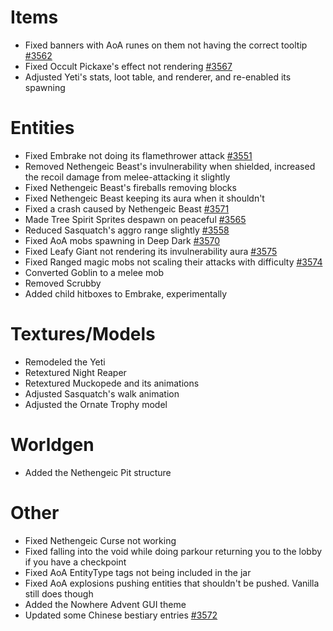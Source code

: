 # Items
* Fixed banners with AoA runes on them not having the correct tooltip [#3562](https://github.com/Tslat/Advent-Of-Ascension/issues/3562 "Github issue #3562")
* Fixed Occult Pickaxe's effect not rendering [#3567](https://github.com/Tslat/Advent-Of-Ascension/issues/3567 "Github issue #3567")
* Adjusted Yeti's stats, loot table, and renderer, and re-enabled its spawning

# Entities
* Fixed Embrake not doing its flamethrower attack [#3551](https://github.com/Tslat/Advent-Of-Ascension/issues/3551 "Github issue #3551")
* Removed Nethengeic Beast's invulnerability when shielded, increased the recoil damage from melee-attacking it slightly
* Fixed Nethengeic Beast's fireballs removing blocks
* Fixed Nethengeic Beast keeping its aura when it shouldn't
* Fixed a crash caused by Nethengeic Beast [#3571](https://github.com/Tslat/Advent-Of-Ascension/issues/3571 "Github issue #3571")
* Made Tree Spirit Sprites despawn on peaceful [#3565](https://github.com/Tslat/Advent-Of-Ascension/issues/3565 "Github issue #3565")
* Reduced Sasquatch's aggro range slightly [#3558](https://github.com/Tslat/Advent-Of-Ascension/issues/3558 "Github issue #3558")
* Fixed AoA mobs spawning in Deep Dark [#3570](https://github.com/Tslat/Advent-Of-Ascension/issues/3570 "Github issue #3570")
* Fixed Leafy Giant not rendering its invulnerability aura [#3575](https://github.com/Tslat/Advent-Of-Ascension/issues/3575 "Github issue #3575")
* Fixed Ranged magic mobs not scaling their attacks with difficulty [#3574](https://github.com/Tslat/Advent-Of-Ascension/issues/3574 "Github issue #3574")
* Converted Goblin to a melee mob
* Removed Scrubby
* Added child hitboxes to Embrake, experimentally

# Textures/Models
* Remodeled the Yeti
* Retextured Night Reaper
* Retextured Muckopede and its animations
* Adjusted Sasquatch's walk animation
* Adjusted the Ornate Trophy model

# Worldgen
* Added the Nethengeic Pit structure

# Other
* Fixed Nethengeic Curse not working
* Fixed falling into the void while doing parkour returning you to the lobby if you have a checkpoint
* Fixed AoA EntityType tags not being included in the jar
* Fixed AoA explosions pushing entities that shouldn't be pushed. Vanilla still does though
* Added the Nowhere Advent GUI theme
* Updated some Chinese bestiary entries [#3572](https://github.com/Tslat/Advent-Of-Ascension/pull/3572 "Github pull request #3572")